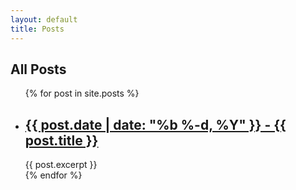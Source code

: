 ```yaml
---
layout: default
title: Posts
---
```

<h2>All Posts</h2>

<ul>
  {% for post in site.posts %}
    <li>
      <h2><a href="{{ post.url }}">{{ post.date | date: "%b %-d, %Y" }} - {{ post.title }}</a></h2>
      {{ post.excerpt }}
    </li>
  {% endfor %}
</ul>